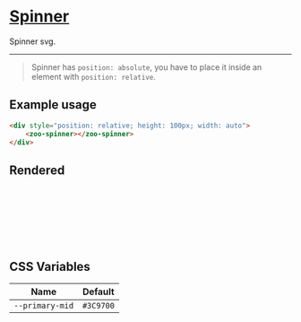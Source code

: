 # [Spinner](#spinner)

Spinner svg.

***

> Spinner has `position: absolute`, you have to place it inside an element with `position: relative`.

## Example usage

```HTML
<div style="position: relative; height: 100px; width: auto">
	<zoo-spinner></zoo-spinner>
</div>
```

## Rendered

<div style="position: relative; height: 100px; width: auto">
	<zoo-spinner></zoo-spinner>
</div>

## CSS Variables

|    **Name**     | **Default** |
| :-------------: | :---------: |
| `--primary-mid` |  `#3C9700`  |
